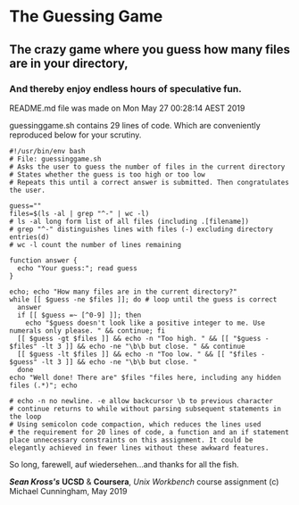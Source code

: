 # The Guessing Game
## The crazy game where you guess how many files are in your directory,
### And thereby enjoy endless hours of speculative fun.

README.md file was made on Mon May 27 00:28:14 AEST 2019

guessinggame.sh contains 29 lines of code.
Which are conveniently reproduced below for your scrutiny.

```
#!/usr/bin/env bash
# File: guessinggame.sh
# Asks the user to guess the number of files in the current directory
# States whether the guess is too high or too low
# Repeats this until a correct answer is submitted. Then congratulates the user.

guess=""
files=$(ls -al | grep "^-" | wc -l)
# ls -al long form list of all files (including .[filename])
# grep "^-" distinguishes lines with files (-) excluding directory entries(d)
# wc -l count the number of lines remaining

function answer {
  echo "Your guess:"; read guess
}

echo; echo "How many files are in the current directory?"
while [[ $guess -ne $files ]]; do # loop until the guess is correct
  answer
  if [[ $guess =~ [^0-9] ]]; then
    echo "$guess doesn't look like a positive integer to me. Use numerals only please. " && continue; fi
  [[ $guess -gt $files ]] && echo -n "Too high. " && [[ "$guess - $files" -lt 3 ]] && echo -ne "\b\b but close. " && continue
  [[ $guess -lt $files ]] && echo -n "Too low. " && [[ "$files - $guess" -lt 3 ]] && echo -ne "\b\b but close. "
  done
echo "Well done! There are" $files "files here, including any hidden files (.*)"; echo

# echo -n no newline. -e allow backcursor \b to previous character
# continue returns to while without parsing subsequent statements in the loop
# Using semicolon code compaction, which reduces the lines used
# the requirement for 20 lines of code, a function and an if statement place unnecessary constraints on this assignment. It could be elegantly achieved in fewer lines without these awkward features.
```

So long, farewell, auf wiedersehen...and thanks for all the fish.

***Sean Kross's*** **UCSD** & **Coursera**, *Unix Workbench* course assignment
(c) Michael Cunningham, May 2019
